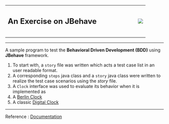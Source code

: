 

<table>
	<tbody>
		<tr>
			<td style="border:0px;">
				<h2>An Exercise on JBehave<h2>
			</td>
			<td style="border:0px;">&nbsp;&nbsp;&nbsp;</td>
			<td style="border:0px;">&nbsp;&nbsp;&nbsp;</td>
			<td style="border:0px;">&nbsp;&nbsp;&nbsp;</td>
			<td style="border:0px;">&nbsp;&nbsp;&nbsp;</td>
			<td style="border:0px;">
				<img src="https://jbehave.org/images/jbehave-logo.png" />
			</td>
		</tr>
	</tbody>
</table>
<hr/> 



A sample program to test the **Behavioral Driven Development (BDD)** using **JBehave** framework. 

1. To start with, a `story` file was written which acts a test case list in an user readable format.
2. A corresponding `steps` java class and a `story` java class were written to realize the test case scenarios using the _story_ file.
3. A `Clock` interface was used to evaluate its behavior when it is implemented as 
  1. A [Berlin Clock](https://en.wikipedia.org/wiki/Mengenlehreuhr)
  2. A classic [Digital Clock](https://en.wikipedia.org/wiki/Digital_clock)

***
Reference : [Documentation](https://jbehave.org/)